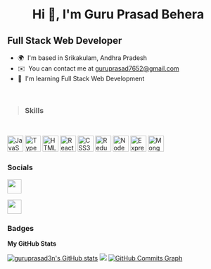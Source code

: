 <h1 align="center">Hi 👋, I'm Guru Prasad Behera</h1>
<!-- <h3 align="center">Full Stack Web Developer</h3> -->


<!-- 
![](https://user-images.githubusercontent.com/18350557/176309783-0785949b-9127-417c-8b55-ab5a4333674e.gif)My
name is Guru Prasad Behera -->
<!-- ========================================================================================================================================== -->
## Full Stack Web Developer 
* 🌍  I'm based in Srikakulam, Andhra Pradesh 
* ✉️  You can contact me at
[guruprasad7652@gmail.com](mailto:guruprasad7652@gmail.com) 
* 🧠  I'm learning Full Stack Web Development


<br/>

<!-- <h3 align="center"></h3> -->

>### Skills
<br/>
<p align="left">
  <a
    href="https://developer.mozilla.org/en-US/docs/Web/JavaScript"
    target="_blank"
    rel="noreferrer"
    ><img
      src="https://raw.githubusercontent.com/danielcranney/readme-generator/main/public/icons/skills/javascript-colored.svg"
      width="36"
      height="36"
      alt="JavaScript"
  /></a>
  <a href="https://www.typescriptlang.org/" target="_blank" rel="noreferrer"
    ><img
      src="https://raw.githubusercontent.com/danielcranney/readme-generator/main/public/icons/skills/typescript-colored.svg"
      width="36"
      height="36"
      alt="TypeScript"
  /></a>
  <a
    href="https://developer.mozilla.org/en-US/docs/Glossary/HTML5"
    target="_blank"
    rel="noreferrer"
    ><img
      src="https://raw.githubusercontent.com/danielcranney/readme-generator/main/public/icons/skills/html5-colored.svg"
      width="36"
      height="36"
      alt="HTML5"
  /></a>
  <a href="https://reactjs.org/" target="_blank" rel="noreferrer"
    ><img
      src="https://raw.githubusercontent.com/danielcranney/readme-generator/main/public/icons/skills/react-colored.svg"
      width="36"
      height="36"
      alt="React"
  /></a>
  <a href="https://www.w3.org/TR/CSS/#css" target="_blank" rel="noreferrer"
    ><img
      src="https://raw.githubusercontent.com/danielcranney/readme-generator/main/public/icons/skills/css3-colored.svg"
      width="36"
      height="36"
      alt="CSS3"
  /></a>
  <a href="https://redux.js.org/" target="_blank" rel="noreferrer"
    ><img
      src="https://raw.githubusercontent.com/danielcranney/readme-generator/main/public/icons/skills/redux-colored.svg"
      width="36"
      height="36"
      alt="Redux"
  /></a>
  <a href="https://nodejs.org/en/" target="_blank" rel="noreferrer"
    ><img
      src="https://raw.githubusercontent.com/danielcranney/readme-generator/main/public/icons/skills/nodejs-colored.svg"
      width="36"
      height="36"
      alt="NodeJS"
  /></a>
  <a href="https://expressjs.com/" target="_blank" rel="noreferrer"
    ><img
      src="https://raw.githubusercontent.com/danielcranney/readme-generator/main/public/icons/skills/express-colored.svg"
      width="36"
      height="36"
      alt="Express"
  /></a>
  <a href="https://www.mongodb.com/" target="_blank" rel="noreferrer"
    ><img
      src="https://raw.githubusercontent.com/danielcranney/readme-generator/main/public/icons/skills/mongodb-colored.svg"
      width="36"
      height="36"
      alt="MongoDB"
  /></a>
</p>

### Socials

<p align="left">
  <a href="https://www.github.com/guruprasad3n" target="_blank" rel="noreferrer"
    >
    <img src="https://raw.githubusercontent.com/danielcranney/readme-generator/main/public/icons/socials/github.svg"
      width="32"
      height="32"/>
  </a>

  <a href="https://www.linkedin.com/in/guruprasad0"
    target="_blank"
    rel="noreferrer">
    <img src="https://raw.githubusercontent.com/danielcranney/readme-generator/main/public/icons/socials/linkedin.svg"
      width="32"
      height="32"/>
  </a>
</p>

### Badges

<b>My GitHub Stats</b>

<a href="http://www.github.com/guruprasad3n">
  <img src="https://github-readme-stats.vercel.app/api?username=guruprasad3n&show_icons=true&hide=&count_private=true&title_color=0891b2&text_color=ffffff&icon_color=0891b2&bg_color=1c1917&hide_border=true&show_icons=true"
    alt="guruprasad3n's GitHub stats" /></a>

<a href="http://www.github.com/guruprasad3n">
<img src="https://github-readme-streak-stats.herokuapp.com/?user=guruprasad3n&stroke=ffffff&background=1c1917&ring=0891b2&fire=0891b2&currStreakNum=ffffff&currStreakLabel=0891b2&sideNums=ffffff&sideLabels=ffffff&dates=ffffff&hide_border=true" /></a
>
<a href="http://www.github.com/guruprasad3n"
  >
  <img src="https://activity-graph.herokuapp.com/graph?username=guruprasad3n&bg_color=1c1917&color=ffffff&line=0891b2&point=ffffff&area_color=1c1917&area=true&hide_border=true&custom_title=GitHub%20Commits%20Graph"
    alt="GitHub Commits Graph" />
    </a>
   
